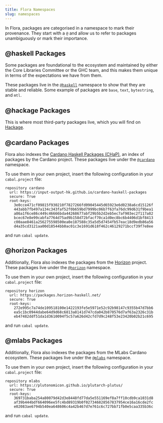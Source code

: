 ```yaml
---
title: Flora Namespaces
slug: namespaces
---
```


In Flora, packages are categorised in a namespace to mark their provenance. They start with a `@` and allow us to refer to packages unambiguously or mark their importance.

## @haskell Packages

Some packages are foundational to the ecosystem and maintained by either the Core Libraries Committee or the GHC team, and this makes them unique in terms of the expectations we have from them.

These packages live in the [`@haskell`] namespace to show that they are stable and reliable. Some example of packages are `base`, `text`, `bytestring`, and `mtl`.

## @hackage Packages

This is where most third-party packages live, which you will find on [Hackage](https://hackage.haskell.org).

## @cardano Packages

Flora also indexes the [Cardano Haskell Packages (CHaP)][CHaP], an index of packages by the Cardano project.
These packages live under the [`@cardano`] namespace.

To use them in your own project, insert the following configuration in your `cabal.project` file:

```
repository cardano
  url: https://input-output-hk.github.io/cardano-haskell-packages
  secure: True
  root-keys:
    3e0cce471cf09815f930210f7827266fd09045445d65923e6d0238a6cd15126f
    443abb7fb497a134c343faf52f0b659bd7999bc06b7f63fa76dc99d631f9bea1
    a86a1f6ce86c449c46666bda44268677abf29b5b2d2eb5ec7af903ec2f117a82
    bcec67e8e99cabfa7764d75ad9b158d72bfacf70ca1d0ec8bc6b4406d1bf8413
    c00aae8461a256275598500ea0e187588c35a5d5d7454fb57eac18d9edb86a56
    d4a35cd3121aa00d18544bb0ac01c3e1691d618f462c46129271bccf39f7e8ee
```
and run `cabal update`.

## @horizon Packages

Additionally, Flora also indexes the packages from the [Horizon](https://packages.horizon-haskell.net/) project.
These packages live under the [`@horizon`] namespace.

To use them in your own project, insert the following configuration in your `cabal.project` file:
```
repository horizon
  url: https://packages.horizon-haskell.net/
  secure: True
  root-keys:
    272e995c7a74de109518100e1422193fe5e5971e52c92b98147c9355b47d7bb6
    ea5c1bc0944dabe64d9d68c6813a8141d747cda042b870576d7af63a2326c31b
    eb47482ddf51da1d3610094f5c57a626d42cfd7d9c248f53e23420b02b21c695
```
and run `cabal update`.

## @mlabs Packages

Additionally, Flora also indexes the packages from the MLabs Cardano ecosystem.
These packages live under the [`@mlabs`] namespace.

To use them in your own project, insert the following configuration in your `cabal.project` file:
```
repository mlabs
  url: https://plutonomicon.github.io/plutarch-plutus/
  secure: True
  root-keys:
    369731baba254a80079d42d3e8448fd77da5e551169ef8a7ff10cdb9ca1031d8
    af39b444bdf664096ee5fc4bd89319b0f027346828567837954ce16a16cde2fc
    e02083ae6794b540ea648606c4a42b467d7e761c6c727bb71fb0e5caa335b36c
```
and run `cabal update`.

[`@haskell`]: https://flora.pm/packages/@haskell
[`@cardano`]: https://flora.pm/packages/@cardano
[`@hackage`]: https://flora.pm/packages/@hackage
[`@horizon`]: https://flora.pm/packages/@horizon
[`@mlabs`]: https://flora.pm/packages/@mlabs
[`@hackage/servant-server`]: https://flora.pm/packages/@hackage/servant-server
[`@haskell/text`]: https://flora.pm/packages/@haskell/text
[CHaP]: https://input-output-hk.github.io/cardano-haskell-packages
